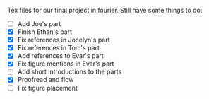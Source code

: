 Tex files for our final project in fourier. Still have some things
to do:
- [ ] Add Joe's part
- [x] Finish Ethan's part
- [x] Fix references in Jocelyn's part
- [x] Fix references in Tom's part
- [x] Add references to Evar's part
- [x] Fix figure mentions in Evar's part
- [ ] Add short introductions to the parts
- [x] Proofread and flow
- [ ] Fix figure placement
